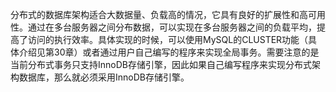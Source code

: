 

分布式的数据库架构适合大数据量、负载高的情况，它具有良好的扩展性和高可用性。通过在多台服务器之间分布数据，可以实现在多台服务器之间的负载平均，提高了访问的执行效率。具体实现的时候，可以使用MySQL的CLUSTER功能（具体介绍见第30章）或者通过用户自己编写的程序来实现全局事务。需要注意的是当前分布式事务只支持InnoDB存储引擎，因此如果自己编写程序来实现分布式架构数据库，那么就必须采用InnoDB存储引擎。



